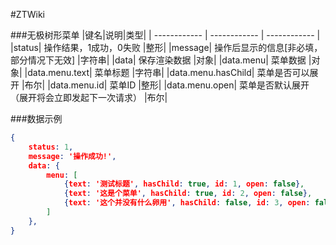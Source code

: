 #ZTWiki

###无极树形菜单
|键名|说明|类型|
| ------------ | ------------ | ------------ |
|status| 操作结果，1成功，0失败 |整形|
|message| 操作后显示的信息[非必填，部分情况下无效] |字符串|
|data| 保存渲染数据 |对象|
|data.menu| 菜单数据 |对象|
|data.menu.text| 菜单标题 |字符串|
|data.menu.hasChild| 菜单是否可以展开 |布尔|
|data.menu.id| 菜单ID |整形|
|data.menu.open| 菜单是否默认展开（展开将会立即发起下一次请求） |布尔|

###数据示例
``` json
{
    status: 1,
    message: '操作成功!',
    data: {
        menu: [
            {text: '测试标题', hasChild: true, id: 1, open: false},
            {text: '这是个菜单', hasChild: true, id: 2, open: false},
            {text: '这个并没有什么卵用', hasChild: false, id: 3, open: false}
        ]
    },
}
```
